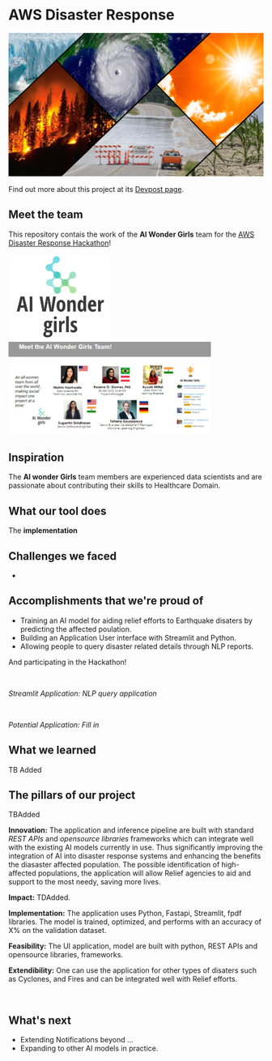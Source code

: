 # AWS Disaster Response

<img src="images/PHOTO-Climate-Collage-Diagonal-Design-NOAA-Communications-080621.jpg" width="600">


Find out more about this project at its [Devpost page](https://devpost.com/submit-to/14056-aws-disaster-response-hackathon/manage/submissions).

## Meet the team

This repository contais the work of the **AI Wonder Girls** team for the [AWS Disaster Response Hackathon](https://ai-for-healthcare-hackathon.com/#linkchallenges)! 

<img src="images/AIWonderGirlsLogo_small.png" width="200">

<img src="images/Screenshot 2022-02-06 113701.jpg" width="400">

## Inspiration 
The **AI wonder Girls** team members are experienced data scientists and are passionate about contributing their skills to Healthcare Domain.

## What our tool does


The **implementation** 

## Challenges we faced
-

## Accomplishments that we're proud of
- Training an AI model for aiding relief efforts to Earthquake disaters by predicting the affected poulation.
- Building an Application User interface with Streamlit and Python.
- Allowing people to query disaster related details through NLP reports. 

And participating in the Hackathon!
 

<img src=" " width="700">

*Streamlit Application: NLP query application*

<img src=" " width="700">

*Potential Application: Fill in*


## What we learned
TB Added

## The pillars of our project
TBAdded

**Innovation:** The application and inference pipeline are built with standard *REST APIs* and *opensource libraries* frameworks which can integrate well with the existing AI models currently in use. Thus significantly improving the integration of AI into disaster response systems and enhancing the benefits the diasaster affected population. The possible identification of high-affected populations, the application will allow Relief agencies to aid and support to the most needy, saving more lives.

**Impact:** 
TDAdded. 

**Implementation:** The application uses Python, Fastapi, Streamlit, fpdf libraries. The model is trained, optimized, and performs with an accuracy of X% on the validation dataset.  

**Feasibility:** The UI application, model are built with python, REST APIs and opensource libraries, frameworks. 

**Extendibility:** One can use the application for other types of disaters such as  Cyclones, and  Fires and can be integrated well with Relief efforts.



<img src=" " width="500">



## What's next 
- Extending Notifications beyond ...
- Expanding to other AI models in practice. 
